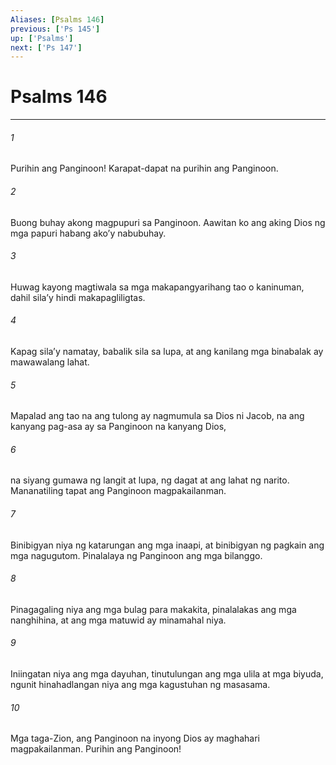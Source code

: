 ```yaml
---
Aliases: [Psalms 146]
previous: ['Ps 145']
up: ['Psalms']
next: ['Ps 147']
---
```

# Psalms 146

***

###### 1
Purihin ang Panginoon! Karapat-dapat na purihin ang Panginoon. 

###### 2
Buong buhay akong magpupuri sa Panginoon. Aawitan ko ang aking Dios ng mga papuri habang akoʼy nabubuhay. 

###### 3
Huwag kayong magtiwala sa mga makapangyarihang tao o kaninuman, dahil silaʼy hindi makapagliligtas. 

###### 4
Kapag silaʼy namatay, babalik sila sa lupa, at ang kanilang mga binabalak ay mawawalang lahat. 

###### 5
Mapalad ang tao na ang tulong ay nagmumula sa Dios ni Jacob, na ang kanyang pag-asa ay sa Panginoon na kanyang Dios, 

###### 6
na siyang gumawa ng langit at lupa, ng dagat at ang lahat ng narito. Mananatiling tapat ang Panginoon magpakailanman. 

###### 7
Binibigyan niya ng katarungan ang mga inaapi, at binibigyan ng pagkain ang mga nagugutom. Pinalalaya ng Panginoon ang mga bilanggo. 

###### 8
Pinagagaling niya ang mga bulag para makakita, pinalalakas ang mga nanghihina, at ang mga matuwid ay minamahal niya. 

###### 9
Iniingatan niya ang mga dayuhan, tinutulungan ang mga ulila at mga biyuda, ngunit hinahadlangan niya ang mga kagustuhan ng masasama. 

###### 10
Mga taga-Zion, ang Panginoon na inyong Dios ay maghahari magpakailanman. Purihin ang Panginoon!
